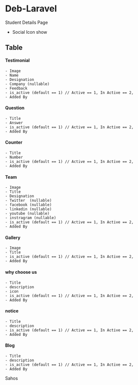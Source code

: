 # Deb-Laravel

Student Details Page
 - Social Icon show
## Table
 #### Testimonial 
    - Image
    - Name
    - Designation 
    - Company (nullable)
    - Feedback 
    - is_active (default == 1) // Active == 1, In Active == 2,
    - Added By 
    
#### Question
    - Title
    - Answer 
    - is_active (default == 1) // Active == 1, In Active == 2,
    - Added By 
    
#### Counter
    - Title
    - Number 
    - is_active (default == 1) // Active == 1, In Active == 2,
    - Added By 
    
#### Team
    - Image 
    - Title
    - Designation 
    - Twitter  (nullable)
    - facebook (nullable)
    - linkedin (nullable)
    - youtube (nullable)
    - instragram (nullable)
    - is_active (default == 1) // Active == 1, In Active == 2,
    - Added By 

#### Gallery 
    - Image 
    - Title
    - is_active (default == 1) // Active == 1, In Active == 2,
    - Added By 
    
#### why choose us 
    - Title
    - description 
    - icon 
    - is_active (default == 1) // Active == 1, In Active == 2,
    - Added By 

#### notice
    - Title
    - description 
    - is_active (default == 1) // Active == 1, In Active == 2,
    - Added By 


#### Blog
    - Title
    - description 
    - is_active (default == 1) // Active == 1, In Active == 2,
    - Added By 

Sahos
